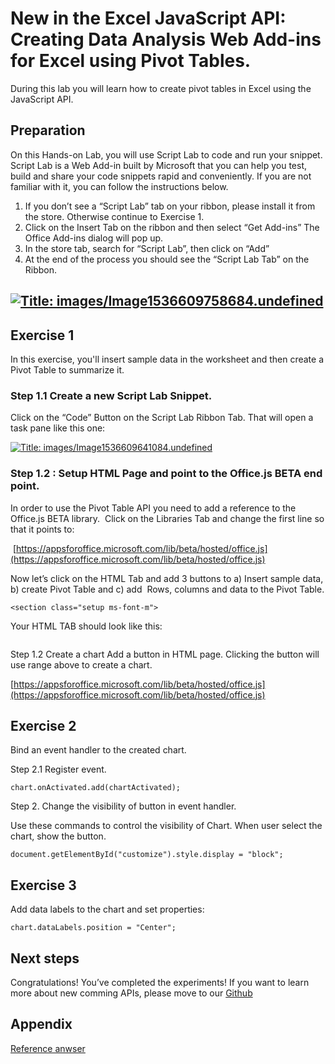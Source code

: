 # New in the Excel JavaScript API: Creating Data Analysis Web Add-ins for Excel using Pivot Tables.

During this lab you will learn how to create pivot tables in Excel using the JavaScript API.

## Preparation

On this Hands-on Lab, you will use Script Lab to code and run your snippet. Script Lab is a Web Add-in built by Microsoft that you can help you test, build and share your code snippets rapid and conveniently. If you are not familiar with it, you can follow the instructions below.

1.  If you don’t see a “Script Lab” tab on your ribbon, please install it from the store. Otherwise continue to Exercise 1\.
2.  Click on the Insert Tab on the ribbon and then select “Get Add-ins” The Office Add-ins dialog will pop up.
3.  In the store tab, search for “Script Lab”, then click on “Add”
4.  At the end of the process you should see the “Script Lab Tab” on the Ribbon.

## [![Title: images/Image1536609758684.undefined](~WRS%7b4A810D3F-E4F3-4AFA-B9C4-E5E4E9464408%7d_files/image001.png)](https://raw.githubusercontent.com/OfficeDev/hands-on-labs/master/images/Image1536609758684.undefined)

## Exercise 1

In this exercise, you'll insert sample data in the worksheet and then create a Pivot Table to summarize it.

### Step 1.1 Create a new Script Lab Snippet.

Click on the “Code” Button on the Script Lab Ribbon Tab. That will open a task pane like this one:

[![Title: images/Image1536609641084.undefined](~WRS%7b4A810D3F-E4F3-4AFA-B9C4-E5E4E9464408%7d_files/image002.png)](https://raw.githubusercontent.com/OfficeDev/hands-on-labs/master/images/Image1536609641084.undefined)

### Step 1.2 : Setup HTML Page and point to the Office.js BETA end point.

In order to use the Pivot Table API you need to add a reference to the Office.js BETA library.  Click on the Libraries Tab and change the first line so that it points to:

 [https://appsforoffice.microsoft.com/lib/beta/hosted/office.js](https://appsforoffice.microsoft.com/lib/beta/hosted/office.js)

Now let’s click on the HTML Tab and add 3 buttons to a) Insert sample data, b) create Pivot Table and c) add  Rows, columns and data to the Pivot Table.

```
<section class="setup ms-font-m">
```

Your HTML TAB should look like this:

```

```

Step 1.2 Create a chart Add a button in HTML page. Clicking the button will use range above to create a chart.

[https://appsforoffice.microsoft.com/lib/beta/hosted/office.js](https://appsforoffice.microsoft.com/lib/beta/hosted/office.js)

## Exercise 2

Bind an event handler to the created chart.

Step 2.1 Register event.

```
chart.onActivated.add(chartActivated);
```

Step 2\. Change the visibility of button in event handler.

Use these commands to control the visibility of Chart. When user select the chart, show the button.

```
document.getElementById("customize").style.display = "block";
```

## Exercise 3

Add data labels to the chart and set properties:

```
chart.dataLabels.position = "Center";
```

## Next steps

Congratulations! You’ve completed the experiments! If you want to learn more about new comming APIs, please move to our [Github](https://github.com/OfficeDev/office-js-docs/tree/ExcelJs_OpenSpec)

## Appendix

[Reference anwser](https://gist.github.com/79f15944334e208361bbb1aa7229ec3f)